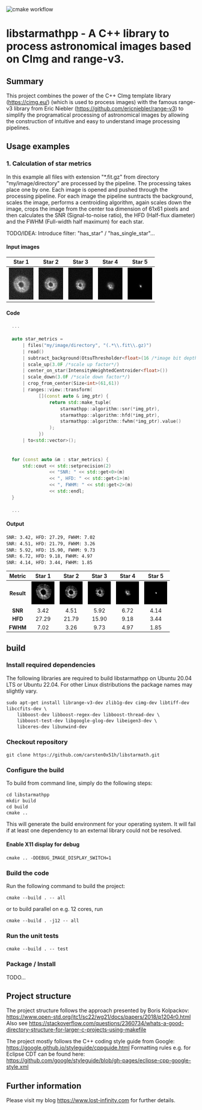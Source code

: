 ![cmake workflow](https://github.com/carsten0x51h/libstarmathpp/actions/workflows/cmake.yml/badge.svg)

libstarmathpp - A C++ library to process astronomical images based on CImg and range-v3.
===========

## Summary
This project combines the power of the C++ CImg template library (https://cimg.eu/) (which is used
to process images) with the famous range-v3 library from Eric Niebler (https://github.com/ericniebler/range-v3)
to simplify the programatical processing of astronomical images by allowing the construction of intuitive and
easy to understand image processing pipelines.

## Usage examples

### 1. Calculation of star metrics
In this example all files with extension "*.fit.gz" from directory "my/image/directory" are processed by the pipeline. The processing takes place one by one. Each image is opened and pushed through the processing pipeline. For each image the pipeline suntracts the background, scales the image, performs a centroiding algorithm, again scales down the image, crops the image from the center toa dimension of 61x61 pixels and then calculates the SNR (Signal-to-noise ratio), the HFD (Half-flux diameter) and the FWHM (Full-width half maximum) for each star.

TODO/IDEA: Introduce filter: "has_star" / "has_single_star"...

#### Input images






Star 1  |                                  Star 2                                   |                                 Star 3                                  |                                 Star 4                                  | Star 5
:---------------------------:|:-------------------------------------------------------------------------:|:-----------------------------------------------------------------------:|:-----------------------------------------------------------------------:|:-------------------------:
![input-star-1](doc/images/star_metrics/input_star1.jpg "input-star-1")  |  ![input-star-2](doc/images/star_metrics/input_star2.jpg "input-star-2")  | ![input-star-3](doc/images/star_metrics/input_star3.jpg "input-star-3") | ![input-star-4](doc/images/star_metrics/input_star4.jpg "input-star-4") | ![input-star-5](doc/images/star_metrics/input_star5.jpg "input-star-5")

#### Code
```cpp
  ...
  
  auto star_metrics =
      | files("my/image/directory", "(.*\\.fit\\.gz)")
      | read()
      | subtract_background(OtsuThresholder<float>(16 /*image bit depth*/))
      | scale_up(3.0F /*scale up factor*/)
      | center_on_star(IntensityWeightedCentroider<float>())
      | scale_down(3.0F /*scale down factor*/)
      | crop_from_center(Size<int>(61,61))
      | ranges::view::transform(
            [](const auto & img_ptr) {
                return std::make_tuple(
                    starmathpp::algorithm::snr(*img_ptr),
                    starmathpp::algorithm::hfd(*img_ptr),
                    starmathpp::algorithm::fwhm(*img_ptr).value()
                );
            })
      | to<std::vector>();


  for (const auto &m : star_metrics) {
      std::cout << std::setprecision(2)
                << "SNR: " << std::get<0>(m)
                << ", HFD: " << std::get<1>(m)
                << ", FWHM: " << std::get<2>(m)
                << std::endl;
  }
	  
  ...
```

#### Output
```bash
SNR: 3.42, HFD: 27.29, FWHM: 7.02
SNR: 4.51, HFD: 21.79, FWHM: 3.26
SNR: 5.92, HFD: 15.90, FWHM: 9.73
SNR: 6.72, HFD: 9.18, FWHM: 4.97
SNR: 4.14, HFD: 3.44, FWHM: 1.85
```

|                                                    Metric                  |                                   Star 1                                   |                                   Star 2                                   |                                   Star 3                                   |                                   Star 4                                   | Star 5
:--------------------------------------------------------------------------:|:--------------------------------------------------------------------------:|:--------------------------------------------------------------------------:|:--------------------------------------------------------------------------:|:--------------------------------------------------------------------------:|:-------------------------:
<B>Result</B>|![result-star-1](doc/images/star_metrics/result_star1.jpg "result-star-1") | ![result-star-2](doc/images/star_metrics/result_star2.jpg "result-star-2") | ![result-star-3](doc/images/star_metrics/result_star3.jpg "result-star-3") | ![result-star-4](doc/images/star_metrics/result_star4.jpg "result-star-4") | ![result-star-5](doc/images/star_metrics/result_star5.jpg "result-star-5")
<B>SNR</B> |                    3.42                    |                                    4.51                                    |                                    5.92                                    |                                    6.72                                    |4.14
<B>HFD</B> |                    27.29                    |                                   21.79                                    |                                   15.90                                    |                                    9.18                                    |3.44
<B>FWHM</B> |                    7.02                    |                                    3.26                                    |                                    9.73                                    |                                    4.97                                    |1.85




## build

### Install required dependencies
The following libraries are required to build libstarmathpp on Ubuntu 20.04 LTS or Ubuntu 22.04.
For other Linux distributions the package names may slightly vary.

	sudo apt-get install librange-v3-dev zlib1g-dev cimg-dev libtiff-dev libccfits-dev \
		libboost-dev libboost-regex-dev libboost-thread-dev \
		libboost-test-dev libgoogle-glog-dev libeigen3-dev \
		libceres-dev libunwind-dev
						 
### Checkout repository

	git clone https://github.com/carsten0x51h/libstarmath.git


### Configure the build
To build from command line, simply do the following steps:

	cd libstarmathpp
	mkdir build
	cd build
	cmake ..

This will generate the build environment for your operating system. It will fail
if at least one dependency to an external library could not be resolved.

#### Enable X11 display for debug

	cmake .. -DDEBUG_IMAGE_DISPLAY_SWITCH=1


### Build the code
Run the following command to build the project: 

	cmake --build . -- all

or to build parallel on e.g. 12 cores, run

	cmake --build . -j12 -- all

### Run the unit tests

	cmake --build . -- test


### Package / Install
TODO...



## Project structure
The project structure follows the approach presented by Boris Kolpackov: https://www.open-std.org/jtc1/sc22/wg21/docs/papers/2018/p1204r0.html
Also see https://stackoverflow.com/questions/2360734/whats-a-good-directory-structure-for-larger-c-projects-using-makefile

The project mostly follows the C++ coding style guide from Google: https://google.github.io/styleguide/cppguide.html
Formatting rules e.g. for Eclipse CDT can be found here: https://github.com/google/styleguide/blob/gh-pages/eclipse-cpp-google-style.xml


## Further information
Please visit my blog https://www.lost-infinity.com for further details.

